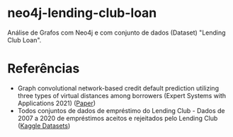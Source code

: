 # neo4j-lending-club-loan
Análise de Grafos com Neo4j e com conjunto de dados (Dataset) "Lending Club Loan".

# Referências
* Graph convolutional network-based credit default prediction utilizing three types of virtual distances among borrowers (Expert Systems with Applications 2021) ([Paper](https://www.sciencedirect.com/science/article/abs/pii/S0957417420310794))
* Todos conjuntos de dados de empréstimo do Lending Club - Dados de 2007 a 2020 de empréstimos aceitos e rejeitados pelo Lending Club ([Kaggle Datasets](https://www.kaggle.com/code/faressayah/lending-club-loan-defaulters-prediction/data))
